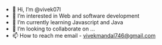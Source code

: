 - 👋 Hi, I’m @vivek07l
- 👀 I’m interested in Web and software development
- 🌱 I’m currently learning Javascript and Java
- 💞️ I’m looking to collaborate on ...
- 📫 How to reach me email - vivekmandal746@gmail.com

<!---
vivek07l/vivek07l is a ✨ special ✨ repository because its `README.md` (this file) appears on your GitHub profile.
You can click the Preview link to take a look at your changes.
--->
